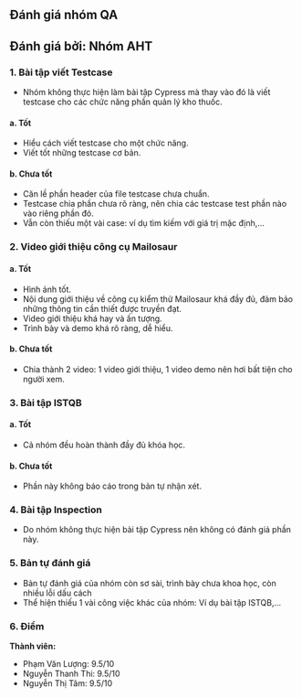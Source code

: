 ## Đánh giá nhóm QA
## Đánh giá bởi: Nhóm AHT

### 1.	Bài tập viết Testcase

- Nhóm không thực hiện làm bài tập Cypress mà thay vào đó là viết testcase cho các chức năng phần quản lý kho thuốc.  

#### a. Tốt
- Hiểu cách viết testcase cho một chức năng.  
- Viết tốt những testcase cơ bản.  

#### b.	Chưa tốt
- Căn lề phần header của file testcase chưa chuẩn.  
- Testcase chia phần chưa rõ ràng, nên chia các testcase test phần nào vào riêng phần đó.    
- Vẫn còn thiếu một vài case: ví dụ tìm kiếm với giá trị mặc định,...

### 2.	Video giới thiệu công cụ Mailosaur
#### a. Tốt
- Hình ảnh tốt.
- Nội dung giới thiệu về công cụ kiểm thử Mailosaur khá đầy đủ, đảm bảo những thông tin cần thiết được truyền đạt.
- Video giới thiệu khá hay và ấn tượng.  
- Trình bày và demo khá rõ ràng, dễ hiểu.

#### b. Chưa tốt
- Chia thành 2 video: 1 video giới thiệu, 1 video demo nên hơi bất tiện cho người xem.  

### 3. Bài tập ISTQB
#### a. Tốt
- Cả nhóm đều hoàn thành đầy đủ khóa học.  

#### b. Chưa tốt  
- Phần này không báo cáo trong bản tự nhận xét.  

### 4. Bài tập Inspection  
- Do nhóm không thực hiện bài tập Cypress nên không có đánh giá phần này.

### 5. Bản tự đánh giá 
- Bản tự đánh giá của nhóm còn sơ sài, trình bày chưa khoa học, còn nhiều lỗi dấu cách
- Thể hiện thiếu 1 vài công việc khác của nhóm: Ví dụ bài tập ISTQB,...


### 6.	Điểm

**Thành viên:**

- Phạm Văn Lượng: 9.5/10
- Nguyễn Thanh Thi: 9.5/10
- Nguyễn Thị Tâm: 9.5/10
